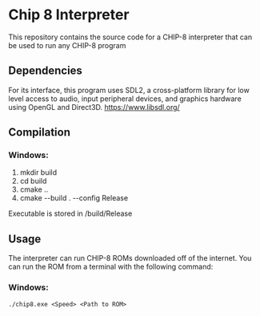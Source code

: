 # Chip 8 Interpreter
This repository contains the source code for a CHIP-8 interpreter that can be used to run any CHIP-8 program

## Dependencies
For its interface, this program uses SDL2, a cross-platform library for low level access to audio, input peripheral devices, and graphics hardware using OpenGL and Direct3D. 
https://www.libsdl.org/

## Compilation
### Windows:
1. mkdir build
2. cd build
3. cmake ..
4. cmake --build . --config Release

Executable is stored in /build/Release

## Usage
The interpreter can run CHIP-8 ROMs downloaded off of the internet. You can run the ROM from a terminal with the following command:
### Windows:
`./chip8.exe <Speed> <Path to ROM>`
